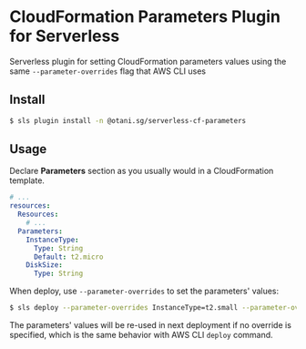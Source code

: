 # CloudFormation Parameters Plugin for Serverless

Serverless plugin for setting CloudFormation parameters values using the same `--parameter-overrides` flag that AWS CLI uses

## Install

```bash
$ sls plugin install -n @otani.sg/serverless-cf-parameters
```

## Usage

Declare **Parameters** section as you usually would in a CloudFormation template.

```yaml
# ...
resources:
  Resources:
    # ...
  Parameters:
    InstanceType:
      Type: String
      Default: t2.micro
    DiskSize:
      Type: String
```

When deploy, use `--parameter-overrides` to set the parameters' values:

```bash
$ sls deploy --parameter-overrides InstanceType=t2.small --parameter-overrides DiskSize=15GB
```

The parameters' values will be re-used in next deployment if no override is specified, which is the same behavior with AWS CLI `deploy` command.